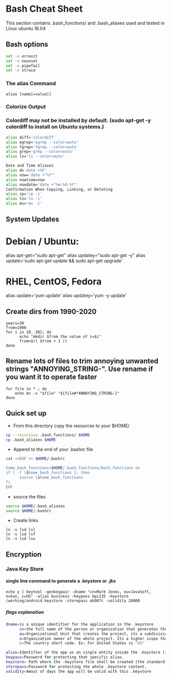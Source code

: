 # Bash Cheat Sheet
This section contains .bash_functions/ and .bash_aliases used and tested in Linux ubuntu 18.04

## Bash options
``` bash
set -o errexit
set -o nounset
set -o pipefail
set -o xtrace
```

### The alias Command
`alias [name[=value]]`
### Colorize Output
### Colordiff may not be installed by default.  (sudo apt-get -y colordiff to install on Ubuntu systems.)

``` bash
alias diff='colordiff'
alias egrep='egrep --color=auto'
alias fgrep='fgrep --color=auto'
alias grep='grep --color=auto'
alias ls='ls --color=auto'

Date and Time Aliases
alias d='date +%F'
alias now='date +"%T"'
alias nowtime=now
alias nowdate='date +"%m-%d-%Y"'
Confirmation When Copying, Linking, or Deleting
alias cp='cp -i'
alias ln='ln -i'
alias mv='mv -i'
```

## System Updates

# Debian / Ubuntu:
alias apt-get="sudo apt-get"
alias updatey="sudo apt-get -y"
alias update='sudo apt-get update && sudo apt-get upgrade'
 # RHEL, CentOS, Fedora
alias update='yum update'
alias updatey='yum -y update'

## Create dirs from 1990-2020
``` shell
years=30
from=1990
for i in {0..30}; do
      echo "mkdir $from the value of i=$i"
      from=$(( $from + 1 ))
done
```

## Rename lots of files to trim annoying unwanted strings "ANNOYING_STRING-". Use rename if you want it to operate faster
``` shell
for file in * ; do
    echo mv -v "$file" "${file#*ANNOYING_STRING-}"
done
```

## Quick set up
- From this directory copy the resources to your $HOME/
```bash
cp --recursive .bash_functions/ $HOME
cp .bash_aliases $HOME
```
- Append to the end of your .bashrc file
```bash
cat <<EOF >> $HOME/.bashrc

home_bash_functions=$HOME/.bash_functions/bash_functions.sh
if [ -f \$home_bash_functions ]; then
      source \$home_bash_functions
fi
EOF
```
- source the files
```bash
source $HOME/.bash_aliases
source $HOME/.bashrc
```
- Create links
```
ln -s lsd lsl
ln -s lsd lsf
ln -s lsd lsx
```

## Encryption

### Java Key Store
#### single line command to generate a .keystore or .jks
`echo y | keytool -genkeypair -dname "cn=Mark Jones, ou=JavaSoft, o=Sun, c=US" -alias business -keypass kpi135 -keystore /working/android.keystore -storepass ab987c -validity 20000`

##### flags explanation
``` bash
dname=is a unique identifier for the application in the .keystore
      cn=the full name of the person or organization that generates the .keystore
      ou=Organizational Unit that creates the project, its a subdivision of the Organization that creates it. Ex. android.google.com
      o=Organization owner of the whole project. Its a higher scope than ou. Ex.: google.com
      c=The country short code. Ex: For United States is "US"

alias=Identifier of the app as an single entity inside the .keystore (it can have many)
keypass=Password for protecting that specific alias.
keystore= Path where the .keystore file shall be created (the standard extension is actually .ks)
storepass=Password for protecting the whole .keystore content.
validity=Amout of days the app will be valid with this .keystore
```